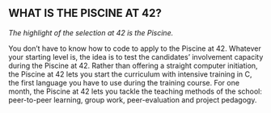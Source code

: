 ## WHAT IS THE PISCINE AT 42?

*_The highlight of the selection at 42 is the Piscine._*

You don’t have to know how to code to apply to the Piscine at 42.
Whatever your starting level is, the idea is to test the candidates’ involvement capacity during the Piscine at 42.
Rather than offering a straight computer initiation, the Piscine at 42 lets you start the curriculum with intensive training in C, the first language you have to use during the training course.
For one month, the Piscine at 42 lets you tackle the teaching methods of the school: peer-to-peer learning, group work, peer-evaluation and project pedagogy.
